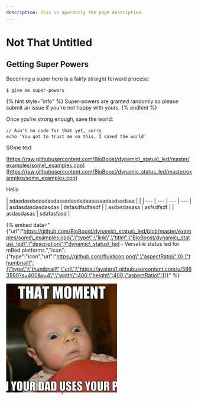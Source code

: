 ```yaml
---
description: This is aparantly the page description.
---
```


# Not That Untitled

## Getting Super Powers

Becoming a super hero is a fairly straight forward process:

```
$ give me super-powers
```

{% hint style="info" %}
 Super-powers are granted randomly so please submit an issue if you're not happy with yours.
{% endhint %}

Once you're strong enough, save the world:

```
// Ain't no code for that yet, sorry
echo 'You got to trust me on this, I saved the world'
```

  
SOme text

[https://raw.githubusercontent.com/BioBoost/dynamic\_status\_led/master/examples/some\_examples.cpp](https://raw.githubusercontent.com/BioBoost/dynamic_status_led/master/examples/some_examples.cpp)

Hello

| sdasdasdsdasdasdassadasdsdaasassadasdsadsaa |  |
| --- | --- | --- | --- |
| asdasdasdasdasdas | dsfasdfsdfasdf |
| asdasdasasa | asfsdfsdf |
| asdasdasas | sdafasfasd |

{% embed data="{\"url\":\"https://github.com/BioBoost/dynamic\_status\_led/blob/master/examples/some\_examples.cpp\",\"type\":\"link\",\"title\":\"BioBoost/dynamic\_status\_led\",\"description\":\"dynamic\_status\_led - Versatile status led for mBed platforms.\",\"icon\":{\"type\":\"icon\",\"url\":\"https://github.com/fluidicon.png\",\"aspectRatio\":0},\"thumbnail\":{\"type\":\"thumbnail\",\"url\":\"https://avatars1.githubusercontent.com/u/5863590?s=400&v=4\",\"width\":400,\"height\":400,\"aspectRatio\":1}}" %}

![Image caption of meme](.gitbook/assets/funny-little-baby-300x300.jpg)



